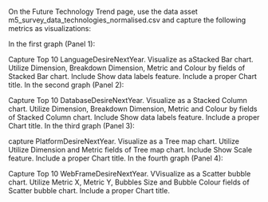 On the Future Technology Trend page, use the data asset m5_survey_data_technologies_normalised.csv and capture the following metrics as visualizations:

In the first graph (Panel 1):

Capture Top 10 LanguageDesireNextYear.
Visualize as aStacked Bar chart.
Utilize Dimension, Breakdown Dimension, Metric and Colour by fields of Stacked Bar chart.
Include Show data labels feature.
Include a proper Chart title.
In the second graph (Panel 2):

Capture Top 10 DatabaseDesireNextYear.
Visualize as a Stacked Column chart.
Utilize Dimension, Breakdown Dimension, Metric and Colour by fields of Stacked Column chart.
Include Show data labels feature.
Include a proper Chart title.
In the third graph (Panel 3):

capture PlatformDesireNextYear.
Visualize as a Tree map chart.
Utilize Utilize Dimension and Metric fields of Tree map chart.
Include Show Scale feature.
Include a proper Chart title.
In the fourth graph (Panel 4):

Capture Top 10 WebFrameDesireNextYear.
VVisualize as a Scatter bubble chart.
Utilize Metric X, Metric Y, Bubbles Size and Bubble Colour fields of Scatter bubble chart.
Include a proper Chart title.
